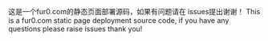 这是一个fur0.com的静态页面部署源码，如果有问题请在 issues提出谢谢！
This is a fur0.com static page deployment source code, if you have any questions please raise issues thank you!
